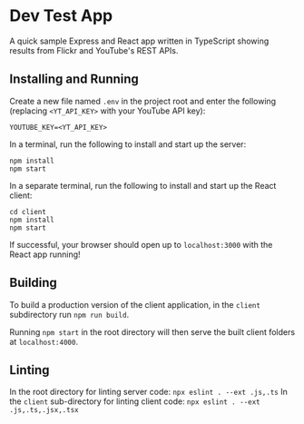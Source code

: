 # Dev Test App

A quick sample Express and React app written in TypeScript showing results from Flickr and YouTube's REST APIs.

## Installing and Running

Create a new file named `.env` in the project root and enter the following (replacing `<YT_API_KEY>` with your YouTube API key):
```
YOUTUBE_KEY=<YT_API_KEY>
```

In a terminal, run the following to install and start up the server:
```
npm install
npm start
```

In a separate terminal, run the following to install and start up the React client:
```
cd client
npm install
npm start
```

If successful, your browser should open up to `localhost:3000` with the React app running!

## Building

To build a production version of the client application, in the `client` subdirectory run `npm run build`.

Running `npm start` in the root directory will then serve the built client folders at `localhost:4000`.

## Linting

In the root directory for linting server code: `npx eslint . --ext .js,.ts`
In the `client` sub-directory for linting client code: `npx eslint . --ext .js,.ts,.jsx,.tsx`
